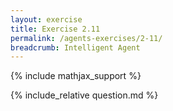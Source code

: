 ```yaml
---
layout: exercise
title: Exercise 2.11
permalink: /agents-exercises/2-11/
breadcrumb: Intelligent Agent
---
```


{% include mathjax_support %}

<div><i class="arrow-up" data-chapter="agents-exercises" data-exercise="ex_11" data-rating="0"></i></div>
{% include_relative question.md %}
